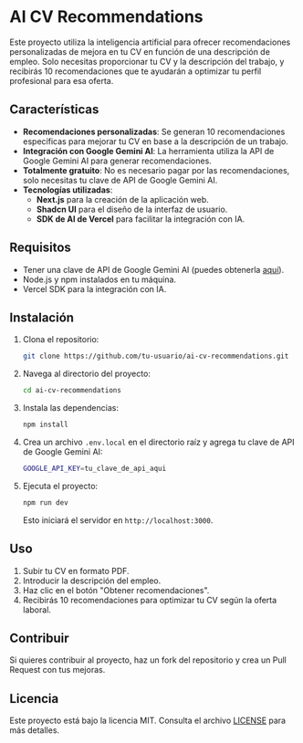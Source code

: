 # AI CV Recommendations

Este proyecto utiliza la inteligencia artificial para ofrecer recomendaciones personalizadas de mejora en tu CV en función de una descripción de empleo. Solo necesitas proporcionar tu CV y la descripción del trabajo, y recibirás 10 recomendaciones que te ayudarán a optimizar tu perfil profesional para esa oferta.

## Características

- **Recomendaciones personalizadas**: Se generan 10 recomendaciones específicas para mejorar tu CV en base a la descripción de un trabajo.
- **Integración con Google Gemini AI**: La herramienta utiliza la API de Google Gemini AI para generar recomendaciones.
- **Totalmente gratuito**: No es necesario pagar por las recomendaciones, solo necesitas tu clave de API de Google Gemini AI.
- **Tecnologías utilizadas**:
  - **Next.js** para la creación de la aplicación web.
  - **Shadcn UI** para el diseño de la interfaz de usuario.
  - **SDK de AI de Vercel** para facilitar la integración con IA.

## Requisitos

- Tener una clave de API de Google Gemini AI (puedes obtenerla [aquí](https://gemini.google.com)).
- Node.js y npm instalados en tu máquina.
- Vercel SDK para la integración con IA.

## Instalación

1. Clona el repositorio:

   ```bash
   git clone https://github.com/tu-usuario/ai-cv-recommendations.git
   ```

2. Navega al directorio del proyecto:

   ```bash
   cd ai-cv-recommendations
   ```

3. Instala las dependencias:

   ```bash
   npm install
   ```

4. Crea un archivo `.env.local` en el directorio raíz y agrega tu clave de API de Google Gemini AI:

   ```bash
   GOOGLE_API_KEY=tu_clave_de_api_aqui
   ```

5. Ejecuta el proyecto:

   ```bash
   npm run dev
   ```

   Esto iniciará el servidor en `http://localhost:3000`.

## Uso

1. Subir tu CV en formato PDF.
2. Introducir la descripción del empleo.
3. Haz clic en el botón "Obtener recomendaciones".
4. Recibirás 10 recomendaciones para optimizar tu CV según la oferta laboral.

## Contribuir

Si quieres contribuir al proyecto, haz un fork del repositorio y crea un Pull Request con tus mejoras.

## Licencia

Este proyecto está bajo la licencia MIT. Consulta el archivo [LICENSE](LICENSE) para más detalles.